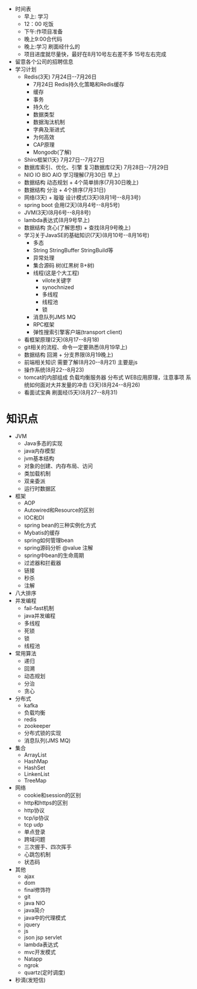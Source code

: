 + 时间表
    + 早上: 学习 
    + 12：00 吃饭 
    + 下午:作项目准备
    + 晚上9:00合代码
    + 晚上:学习 刷面经什么的
    + 项目进度就尽量快，最好在8月10号左右差不多 15号左右完成
+ 留意各个公司的招聘信息
+ 学习计划
    + Redis(3天) 7月24日--7月26日
        + 7月24日 Redis持久化策略和Redis缓存
        + 缓存
        + 事务
        + 持久化
        + 数据类型
        + 数据淘汰机制
        + 字典及渐进式
        + 为何高效
        + CAP原理
        + Mongodb(了解)
    + Shiro框架(1天) 7月27日--7月27日
    + 数据库索引、优化、引擎 复习数据库(2天) 7月28日--7月29日
    + NIO IO BIO AIO 学习理解(7月30日 早上)
    + 数据结构 动态规划 + 4个简单排序(7月30日晚上)
    + 数据结构 分治 + 4个排序(7月31日)
    + 网络(3天) + 璇璇 设计模式(3天)(8月1号--8月3号)
    + spring boot 会用(2天)(8月4号--8月5号)
    + JVM(3天)(8月6号--8月8号)
    + lambda表达式(8月9号早上)
    + 数据结构 贪心(了解思想) + 查找(8月9号晚上)
    + 学习关于JavaSE的基础知识(7天)(8月10号--8月16号)
        + 多态
        + String StringBuffer StringBuild等
        + 异常处理
        + 集合源码 树(红黑树 B+树)
        + 线程(这是个大工程)
            + vilote关键字
            + synochnized
            + 多线程
            + 线程池
            + 锁
        + 消息队列JMS MQ
        + RPC框架
        + 弹性搜索引擎客户端(transport client)
    + 看框架原理(2天)(8月17--8月18)
    + git相关的流程、命令一定要熟悉(8月19早上)
    + 数据结构 回溯 + 分支界限(8月19晚上)
    + 前端相关知识 需要了解(8月20--8月21) 主要是js
    + 操作系统(8月22--8月23)
    + tomcat的内部组成 负载均衡服务器 分布式 WEB应用原理，注意事项 系统如何面对大并发量的冲击 (3天)(8月24--8月26)
    + 看面试宝典 刷面经(5天)(8月27--8月31)
# 知识点
+ JVM
    + Java多态的实现
    + java内存模型
    + jvm基本结构
    + 对象的创建、内存布局、访问
    + 类加载机制
    + 双亲委派
    + 运行时数据区
+ 框架
    + AOP
    + Autowired和Resource的区别
    + IOC和DI
    + spring bean的三种实例化方式
    + Mybatis的缓存
    + spring如何管理bean
    + spring源码分析 @value 注解
    + spring中bean的生命周期
    + 过滤器和拦截器
    + 链接
    + 秒杀
    + 注解
+ 八大排序
+ 并发编程
    + fail-fast机制
    + java并发编程
    + 多线程
    + 死锁
    + 锁
    + 线程池
+ 常用算法
    + 递归
    + 回溯
    + 动态规划
    + 分治
    + 贪心
+ 分布式
    + kafka
    + 负载均衡
    + redis
    + zookeeper
    + 分布式锁的实现
    + 消息队列(JMS MQ)
+ 集合
    + ArrayList
    + HashMap
    + HashSet
    + LinkenList
    + TreeMap
+ 网络
    + cookie和session的区别
    + http和https的区别
    + http协议
    + tcp/ip协议
    + tcp udp
    + 单点登录
    + 跨域问题
    + 三次握手、四次挥手
    + 心跳包机制
    + 状态码
+ 其他
    + ajax
    + dom
    + final修饰符
    + git
    + java NIO
    + java简介
    + java中的代理模式
    + jquery
    + js
    + json jsp servlet
    + lambda表达式
    + mvc开发模式
    + Natapp
    + ngrok
    + quartz(定时调度)
+ 秒滴(发短信)
